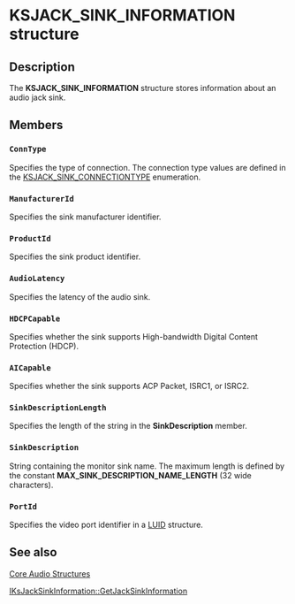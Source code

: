 # KSJACK_SINK_INFORMATION structure

## Description

The **KSJACK_SINK_INFORMATION** structure stores information about an audio jack sink.

## Members

### `ConnType`

Specifies the type of connection. The connection type values are defined in the [KSJACK_SINK_CONNECTIONTYPE](https://learn.microsoft.com/windows/win32/api/devicetopology/ne-devicetopology-ksjack_sink_connectiontype) enumeration.

### `ManufacturerId`

Specifies the sink manufacturer identifier.

### `ProductId`

Specifies the sink product identifier.

### `AudioLatency`

Specifies the latency of the audio sink.

### `HDCPCapable`

Specifies whether the sink supports High-bandwidth Digital Content Protection (HDCP).

### `AICapable`

 Specifies whether the sink supports ACP Packet, ISRC1, or ISRC2.

### `SinkDescriptionLength`

Specifies the length of the string in the **SinkDescription** member.

### `SinkDescription`

String containing the monitor sink name. The maximum length is defined by the constant **MAX_SINK_DESCRIPTION_NAME_LENGTH** (32 wide characters).

### `PortId`

Specifies the video port identifier in a [LUID](https://learn.microsoft.com/windows/desktop/api/devicetopology/ns-devicetopology-luid) structure.

## See also

[Core Audio Structures](https://learn.microsoft.com/windows/desktop/CoreAudio/core-audio-structures)

[IKsJackSinkInformation::GetJackSinkInformation](https://learn.microsoft.com/windows/desktop/api/devicetopology/nf-devicetopology-iksjacksinkinformation-getjacksinkinformation)